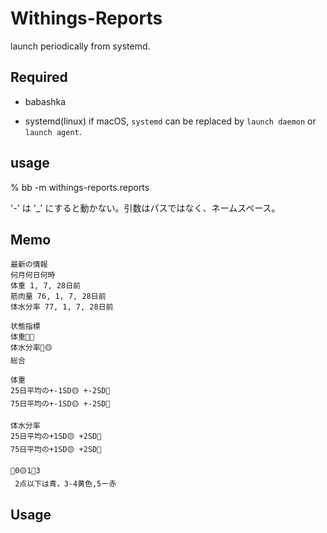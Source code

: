 # Withings-Reports

launch periodically from systemd.

## Required

- babashka

- systemd(linux)
  if macOS, `systemd` can be replaced by `launch daemon` or `launch agent`.

## usage

  % bb -m withings-reports.reports

'-' は '_' にすると動かない。引数はパスではなく、ネームスペース。

## Memo

```
最新の情報
何月何日何時
体重 1, 7, 28日前
筋肉量 76, 1, 7, 28日前
体水分率 77, 1, 7, 28日前

状態指標
体重🔵🔵
体水分率🔵🟡
総合

体重
25日平均の+-1SD🟡 +-2SD🔴
75日平均の+-1SD🟡 +-2SD🔴

体水分率
25日平均の+1SD🟡 +2SD🔴
75日平均の+1SD🟡 +2SD🔴

🔵0🟡1🔴3
 2点以下は青，3-4黄色,5ー赤
```

## Usage
